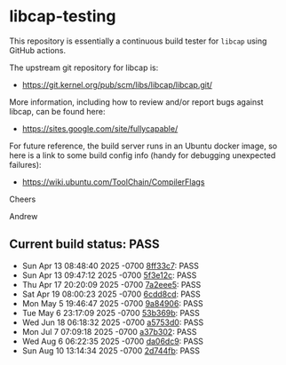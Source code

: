 # libcap-testing

This repository is essentially a continuous build tester for `libcap`
using GitHub actions.

The upstream git repository for libcap is:

-  https://git.kernel.org/pub/scm/libs/libcap/libcap.git/

More information, including how to review and/or report bugs against
libcap, can be found here:

-  https://sites.google.com/site/fullycapable/

For future reference, the build server runs in an Ubuntu docker image,
so here is a link to some build config info (handy for debugging
unexpected failures):

-  https://wiki.ubuntu.com/ToolChain/CompilerFlags

Cheers

Andrew
## Current build status: PASS
-  Sun Apr 13 08:48:40 2025 -0700 [8ff33c7](https://git.kernel.org/pub/scm/libs/libcap/libcap.git/commit/?id=8ff33c7ffd86a5fdc8e1cf3641e8c27db8a812a3): PASS
-  Sun Apr 13 09:47:12 2025 -0700 [5f3e12c](https://git.kernel.org/pub/scm/libs/libcap/libcap.git/commit/?id=5f3e12ca39c476b78160df6e2345a642a8e6f178): PASS
-  Thu Apr 17 20:20:09 2025 -0700 [7a2eee5](https://git.kernel.org/pub/scm/libs/libcap/libcap.git/commit/?id=7a2eee56607218d017af8d26c2c41dba83629708): PASS
-  Sat Apr 19 08:00:23 2025 -0700 [6cdd8cd](https://git.kernel.org/pub/scm/libs/libcap/libcap.git/commit/?id=6cdd8cd72ebcedd6b1b6c989a7e5722d5d87f35c): PASS
-  Mon May 5 19:46:47 2025 -0700 [9a84906](https://git.kernel.org/pub/scm/libs/libcap/libcap.git/commit/?id=9a84906efecf30d51603d669712d448ee8a095d6): PASS
-  Tue May 6 23:17:09 2025 -0700 [53b369b](https://git.kernel.org/pub/scm/libs/libcap/libcap.git/commit/?id=53b369b8ea24586ff7116c6e91553ff17e03e707): PASS
-  Wed Jun 18 06:18:32 2025 -0700 [a5753d0](https://git.kernel.org/pub/scm/libs/libcap/libcap.git/commit/?id=a5753d029173d69b09f593da13575b19e17641ff): PASS
-  Mon Jul 7 07:09:18 2025 -0700 [a37b302](https://git.kernel.org/pub/scm/libs/libcap/libcap.git/commit/?id=a37b30288380b7ca1e513611eb1c2a3ac5493cc5): PASS
-  Wed Aug 6 06:22:35 2025 -0700 [da06dc9](https://git.kernel.org/pub/scm/libs/libcap/libcap.git/commit/?id=da06dc98d29740f1a6d12d3a932263e8f63f99dd): PASS
-  Sun Aug 10 13:14:34 2025 -0700 [2d744fb](https://git.kernel.org/pub/scm/libs/libcap/libcap.git/commit/?id=2d744fbaa440c59572893c2b63f717c6e4662d5f): PASS
